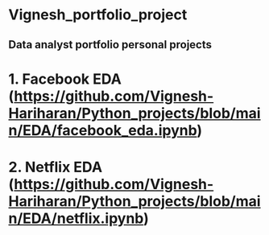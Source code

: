 # Vignesh_portfolio_project
## Data analyst portfolio personal projects

# 1. Facebook EDA (https://github.com/Vignesh-Hariharan/Python_projects/blob/main/EDA/facebook_eda.ipynb)



# 2. Netflix EDA (https://github.com/Vignesh-Hariharan/Python_projects/blob/main/EDA/netflix.ipynb)
